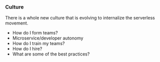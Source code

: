 ### Culture

There is a whole new culture that is evolving to internalize the serverless movement. 

* How do I form teams?
* Microservice/developer autonomy 
* How do I train my teams?
* How do I hire?
* What are some of the best practices?
